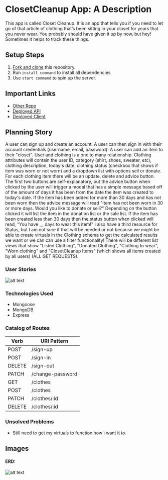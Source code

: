 # ClosetCleanup App: A Description

This app is called Closet Cleanup. It is an app that tells you if you need to let go of that article of clothing that’s been sitting in your closet for years that you never wear. You probably should have given it up by now, but hey! Sometimes it helps to track these things.

## Setup Steps

1. [Fork and clone](https://git.generalassemb.ly/ga-wdi-boston/meta/wiki/ForkAndClone) this repository.
1. Run `install command` to install all dependencies
1. Use `start command` to spin up the server.

## Important Links

- [Other Repo](https://github.com/tparks1100/ClosetCleanupApp_CLIENT)
- [Deployed API](https://pure-shelf-15332.herokuapp.com/)
- [Deployed Client](https://tparks1100.github.io/ClosetCleanupApp_CLIENT/)

## Planning Story

A user can sign up and create an account. A user can then sign in with their account credentials (username, email, password). A user can add an item to their "closet". User and clothing is a one to many relationship. Clothing attributes will contain the user ID, category (shirt, shoes, sweater, etc), clothing description, today's date, clothing status (checkbox that shows if item was worn or not worn) and a dropdown list with options sell or donate.
For each clothing item there will be an update, delete and advice button. The first two buttons are self-explanatory, but the advice button when clicked by the user will trigger a modal that has a simple message based off of the amount of days it has been from the date the item was created to today's date. If the item has been added for more than 30 days and has not been worn then the advice message will read "Item has not been worn in 30 or more days. Would you like to donate or sell?" Depending on the button clicked it will list the item in the donation list or the sale list. If the item has been created less than 30 days then the status button when clicked will read, "You have __ days to wear this item!"
I also have a third resource for Status, but I am not sure if that will be needed or not because we might be able to create virtuals in the Clothing schema to get the calculated results we want or we can can use a filter functionality!
There will be different list views that show "Listed Clothing", "Donated Clothing", "Clothing to wear", "Worn clothing" and "ClosetCleanup Items" (which shows all items created by all users) (ALL GET REQUESTS).


### User Stories

![alt text](https://i.imgur.com/lVrwhKW.png "ClosetCleanup User Stories")

### Technologies Used

- Mongoose
- MongoDB
- Express


### Catalog of Routes

Verb         |	URI Pattern
------------ | -------------
POST | /sign-up
POST | /sign-in
DELETE | /sign-out
PATCH | /change-password
GET | /clothes
POST | /clothes
PATCH | /clothes/:id
DELETE | /clothes/:id

### Unsolved Problems

- Still need to get my virtuals to function how I want it to.

## Images

#### ERD:
![alt text](https://i.imgur.com/wecRiY4.png "ClosetCleanup ERD")
